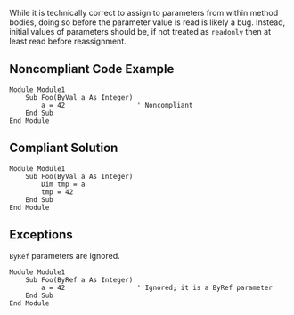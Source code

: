 
While it is technically correct to assign to parameters from within method bodies, doing so before the parameter value is read is likely a bug. Instead, initial values of parameters should be, if not treated as `readonly` then at least read before reassignment.

## Noncompliant Code Example


    Module Module1
        Sub Foo(ByVal a As Integer)
            a = 42                  ' Noncompliant
        End Sub
    End Module


## Compliant Solution


    Module Module1
        Sub Foo(ByVal a As Integer)
            Dim tmp = a
            tmp = 42
        End Sub
    End Module


## Exceptions

`ByRef` parameters are ignored.


    Module Module1
        Sub Foo(ByRef a As Integer)
            a = 42                  ' Ignored; it is a ByRef parameter
        End Sub
    End Module

